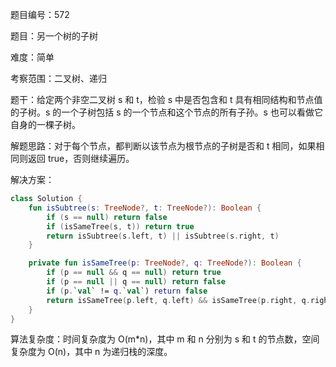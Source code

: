 题目编号：572

题目：另一个树的子树

难度：简单

考察范围：二叉树、递归

题干：给定两个非空二叉树 s 和 t，检验 s 中是否包含和 t 具有相同结构和节点值的子树。s 的一个子树包括 s 的一个节点和这个节点的所有子孙。s 也可以看做它自身的一棵子树。

解题思路：对于每个节点，都判断以该节点为根节点的子树是否和 t 相同，如果相同则返回 true，否则继续遍历。

解决方案：

```kotlin
class Solution {
    fun isSubtree(s: TreeNode?, t: TreeNode?): Boolean {
        if (s == null) return false
        if (isSameTree(s, t)) return true
        return isSubtree(s.left, t) || isSubtree(s.right, t)
    }

    private fun isSameTree(p: TreeNode?, q: TreeNode?): Boolean {
        if (p == null && q == null) return true
        if (p == null || q == null) return false
        if (p.`val` != q.`val`) return false
        return isSameTree(p.left, q.left) && isSameTree(p.right, q.right)
    }
}
```

算法复杂度：时间复杂度为 O(m*n)，其中 m 和 n 分别为 s 和 t 的节点数，空间复杂度为 O(n)，其中 n 为递归栈的深度。